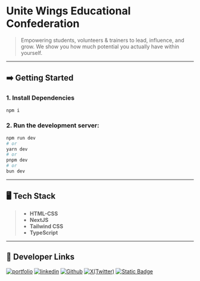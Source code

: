# Unite Wings Educational Confederation 
> Empowering students, volunteers & trainers to lead, influence, and grow. We show you how much potential you actually have within yourself.

---
 
## ➡️ Getting Started 

### 1. Install Dependencies

```sh
npm i
```

### 2. Run the development server:

```sh
npm run dev
# or
yarn dev
# or
pnpm dev
# or
bun dev
```
---
## 🖥️ Tech Stack
> - **HTML-CSS**
> - **NextJS**
> - **Tailwind CSS**
> - **TypeScript**

---

## 🔗 Developer Links
[![portfolio](https://img.shields.io/badge/my_portfolio-000?style=for-the-badge&logo=ko-fi&logoColor=white)](https://sakshamjoshi.vercel.app/)
[![linkedin](https://img.shields.io/badge/linkedin-0A66C2?style=for-the-badge&logo=linkedin&logoColor=white)](https://www.linkedin.com/in/sakshamjoshi27)
[![Github](https://img.shields.io/badge/Visit_my-Github-purple)](https://github.com/saksham-joshi)
[![X(Twitter)](https://img.shields.io/twitter/follow/sakshamjoshi27)](https://x.com/sakshamjoshi27)
[![Static Badge](https://img.shields.io/badge/mail_at-social.sakshamjoshi%40gmail.com-aqua)](mailto:social.sakshamjoshi@gmail.com)